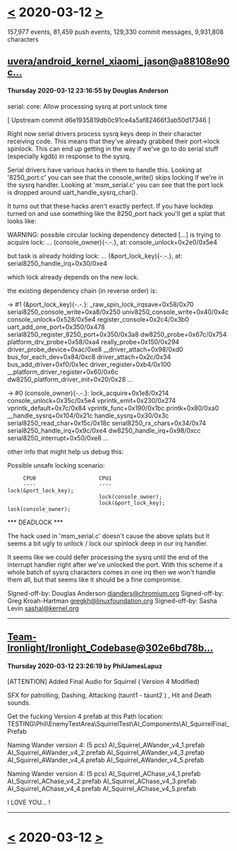 # [<](2020-03-11.md) 2020-03-12 [>](2020-03-13.md)

157,977 events, 81,459 push events, 129,330 commit messages, 9,931,808 characters


## [uvera/android_kernel_xiaomi_jason](https://github.com/uvera/android_kernel_xiaomi_jason)@[a88108e90c...](https://github.com/uvera/android_kernel_xiaomi_jason/commit/a88108e90ca0c1d5f1631df4951459b6def12f75)
#### Thursday 2020-03-12 23:16:55 by Douglas Anderson

serial: core: Allow processing sysrq at port unlock time

[ Upstream commit d6e1935819db0c91ce4a5af82466f3ab50d17346 ]

Right now serial drivers process sysrq keys deep in their character
receiving code.  This means that they've already grabbed their
port->lock spinlock.  This can end up getting in the way if we've go
to do serial stuff (especially kgdb) in response to the sysrq.

Serial drivers have various hacks in them to handle this.  Looking at
'8250_port.c' you can see that the console_write() skips locking if
we're in the sysrq handler.  Looking at 'msm_serial.c' you can see
that the port lock is dropped around uart_handle_sysrq_char().

It turns out that these hacks aren't exactly perfect.  If you have
lockdep turned on and use something like the 8250_port hack you'll get
a splat that looks like:

  WARNING: possible circular locking dependency detected
  [...] is trying to acquire lock:
  ... (console_owner){-.-.}, at: console_unlock+0x2e0/0x5e4

  but task is already holding lock:
  ... (&port_lock_key){-.-.}, at: serial8250_handle_irq+0x30/0xe4

  which lock already depends on the new lock.

  the existing dependency chain (in reverse order) is:

  -> #1 (&port_lock_key){-.-.}:
         _raw_spin_lock_irqsave+0x58/0x70
         serial8250_console_write+0xa8/0x250
         univ8250_console_write+0x40/0x4c
         console_unlock+0x528/0x5e4
         register_console+0x2c4/0x3b0
         uart_add_one_port+0x350/0x478
         serial8250_register_8250_port+0x350/0x3a8
         dw8250_probe+0x67c/0x754
         platform_drv_probe+0x58/0xa4
         really_probe+0x150/0x294
         driver_probe_device+0xac/0xe8
         __driver_attach+0x98/0xd0
         bus_for_each_dev+0x84/0xc8
         driver_attach+0x2c/0x34
         bus_add_driver+0xf0/0x1ec
         driver_register+0xb4/0x100
         __platform_driver_register+0x60/0x6c
         dw8250_platform_driver_init+0x20/0x28
	 ...

  -> #0 (console_owner){-.-.}:
         lock_acquire+0x1e8/0x214
         console_unlock+0x35c/0x5e4
         vprintk_emit+0x230/0x274
         vprintk_default+0x7c/0x84
         vprintk_func+0x190/0x1bc
         printk+0x80/0xa0
         __handle_sysrq+0x104/0x21c
         handle_sysrq+0x30/0x3c
         serial8250_read_char+0x15c/0x18c
         serial8250_rx_chars+0x34/0x74
         serial8250_handle_irq+0x9c/0xe4
         dw8250_handle_irq+0x98/0xcc
         serial8250_interrupt+0x50/0xe8
         ...

  other info that might help us debug this:

   Possible unsafe locking scenario:

         CPU0                    CPU1
         ----                    ----
    lock(&port_lock_key);
                                 lock(console_owner);
                                 lock(&port_lock_key);
    lock(console_owner);

   *** DEADLOCK ***

The hack used in 'msm_serial.c' doesn't cause the above splats but it
seems a bit ugly to unlock / lock our spinlock deep in our irq
handler.

It seems like we could defer processing the sysrq until the end of the
interrupt handler right after we've unlocked the port.  With this
scheme if a whole batch of sysrq characters comes in one irq then we
won't handle them all, but that seems like it should be a fine
compromise.

Signed-off-by: Douglas Anderson <dianders@chromium.org>
Signed-off-by: Greg Kroah-Hartman <gregkh@linuxfoundation.org>
Signed-off-by: Sasha Levin <sashal@kernel.org>

---
## [Team-Ironlight/Ironlight_Codebase](https://github.com/Team-Ironlight/Ironlight_Codebase)@[302e6bd78b...](https://github.com/Team-Ironlight/Ironlight_Codebase/commit/302e6bd78b64a1ce8bfcad80ed58f32563f238f6)
#### Thursday 2020-03-12 23:26:19 by PhilJamesLapuz

[ATTENTION]  Added Final Audio for Squirrel ( Version 4  Modified)

SFX for patrolling, Dashing, Attacking (taunt1 - taunt2 ) , Hit  and Death sounds.

Get the fucking Version 4 prefab  at this Path location:
TESTING\Phil\EnemyTestArea\SquirrelTest\AI_Components\AI_SquirrelFinal_Prefab

Naming Wander  version 4: (5 pcs)
AI_Squirrel_AWander_v4_1.prefab
AI_Squirrel_AWander_v4_2.prefab
AI_Squirrel_AWander_v4_3.prefab
AI_Squirrel_AWander_v4_4.prefab
AI_Squirrel_AWander_v4_5.prefab

Naming Wander  version 4: (5 pcs)
AI_Squirrel_AChase_v4_1.prefab
AI_Squirrel_AChase_v4_2.prefab
AI_Squirrel_AChase_v4_3.prefab
AI_Squirrel_AChase_v4_4.prefab
AI_Squirrel_AChase_v4_5.prefab

I LOVE YOU... !

---

# [<](2020-03-11.md) 2020-03-12 [>](2020-03-13.md)

